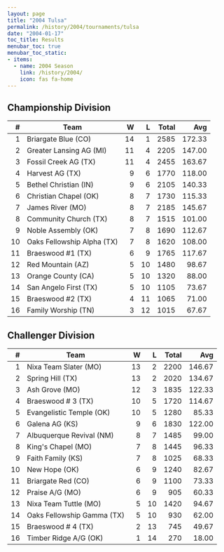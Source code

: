 ```yaml
---
layout: page
title: "2004 Tulsa"
permalink: /history/2004/tournaments/tulsa
date: "2004-01-17"
toc_title: Results
menubar_toc: true
menubar_toc_static:
- items:
  - name: 2004 Season
    link: /history/2004/
    icon: fas fa-home
---
```


## Championship Division

|    # | Team                       |    W |    L | Total |    Avg |
| ---: | -------------------------- | ---: | ---: | ----: | -----: |
|    1 | Briargate Blue (CO)        |   14 |    1 |  2585 | 172.33 |
|    2 | Greater Lansing AG (MI)    |   11 |    4 |  2205 | 147.00 |
|    3 | Fossil Creek AG (TX)       |   11 |    4 |  2455 | 163.67 |
|    4 | Harvest AG (TX)            |    9 |    6 |  1770 | 118.00 |
|    5 | Bethel Christian (IN)      |    9 |    6 |  2105 | 140.33 |
|    6 | Christian Chapel (OK)      |    8 |    7 |  1730 | 115.33 |
|    7 | James River (MO)           |    8 |    7 |  2185 | 145.67 |
|    8 | Community Church (TX)      |    8 |    7 |  1515 | 101.00 |
|    9 | Noble Assembly (OK)        |    7 |    8 |  1690 | 112.67 |
|   10 | Oaks Fellowship Alpha (TX) |    7 |    8 |  1620 | 108.00 |
|   11 | Braeswood #1 (TX)          |    6 |    9 |  1765 | 117.67 |
|   12 | Red Mountain (AZ)          |    5 |   10 |  1480 |  98.67 |
|   13 | Orange County (CA)         |    5 |   10 |  1320 |  88.00 |
|   14 | San Angelo First (TX)      |    5 |   10 |  1105 |  73.67 |
|   15 | Braeswood #2 (TX)          |    4 |   11 |  1065 |  71.00 |
|   16 | Family Worship (TN)        |    3 |   12 |  1015 |  67.67 |

## Challenger Division

|    # | Team                       |    W |    L | Total |    Avg |
| ---: | -------------------------- | ---: | ---: | ----: | -----: |
|    1 | Nixa Team Slater (MO)      |   13 |    2 |  2200 | 146.67 |
|    2 | Spring Hill (TX)           |   13 |    2 |  2020 | 134.67 |
|    3 | Ash Grove (MO)             |   12 |    3 |  1835 | 122.33 |
|    4 | Braeswood # 3 (TX)         |   10 |    5 |  1720 | 114.67 |
|    5 | Evangelistic Temple (OK)   |   10 |    5 |  1280 |  85.33 |
|    6 | Galena AG (KS)             |    9 |    6 |  1830 | 122.00 |
|    7 | Albuquerque Revival (NM)   |    8 |    7 |  1485 |  99.00 |
|    8 | King's Chapel (MO)         |    7 |    8 |  1445 |  96.33 |
|    9 | Faith Family (KS)          |    7 |    8 |  1025 |  68.33 |
|   10 | New Hope  (OK)             |    6 |    9 |  1240 |  82.67 |
|   11 | Briargate Red (CO)         |    6 |    9 |  1100 |  73.33 |
|   12 | Praise A/G (MO)            |    6 |    9 |   905 |  60.33 |
|   13 | Nixa Team Tuttle (MO)      |    5 |   10 |  1420 |  94.67 |
|   14 | Oaks Fellowship Gamma (TX) |    5 |   10 |   930 |  62.00 |
|   15 | Braeswood # 4 (TX)         |    2 |   13 |   745 |  49.67 |
|   16 | Timber Ridge A/G (OK)      |    1 |   14 |   270 |  18.00 |

